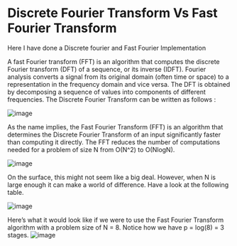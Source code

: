 # Discrete Fourier Transform Vs Fast Fourier Transform

Here I have done a Discrete fourier and Fast Fourier Implementation 

A fast Fourier transform (FFT) is an algorithm that computes the discrete Fourier transform (DFT) of a sequence, or its inverse (IDFT). Fourier analysis converts a signal from its original domain (often time or space) to a representation in the frequency domain and vice versa. The DFT is obtained by decomposing a sequence of values into components of different frequencies. The Discrete Fourier Transform can be written as follows :

![image](https://user-images.githubusercontent.com/88470385/198864211-8b6e6de9-18f0-475b-afde-2a946559fe9a.png)


As the name implies, the Fast Fourier Transform (FFT) is an algorithm that determines the Discrete Fourier Transform of an input significantly faster than computing it directly. The FFT reduces the number of computations needed for a problem of size N from O(N^2) to O(NlogN).

![image](https://user-images.githubusercontent.com/88470385/198864225-6b6da636-91a4-4de6-a888-b72b1b7cbf13.png)

On the surface, this might not seem like a big deal. However, when N is large enough it can make a world of difference. Have a look at the following table.

![image](https://user-images.githubusercontent.com/88470385/198864238-4a996575-ae35-48f6-9440-32b93e7f2d69.png)

Here’s what it would look like if we were to use the Fast Fourier Transform algorithm with a problem size of N = 8. Notice how we have p = log(8) = 3 stages.
![image](https://user-images.githubusercontent.com/88470385/198864242-a1d66352-923f-43cc-9525-38a7df81f872.png)
